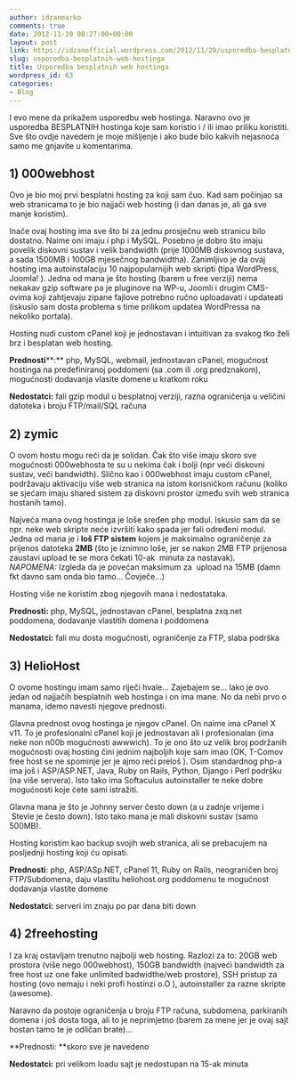 ```yaml
---
author: idzanmarko
comments: true
date: 2012-11-29 00:27:00+00:00
layout: post
link: https://idzanofficial.wordpress.com/2012/11/29/usporedba-besplatnih-web-hostinga/
slug: usporedba-besplatnih-web-hostinga
title: Usporedba besplatnih web hostinga
wordpress_id: 63
categories:
- Blog
---
```


I evo mene da prikažem usporedbu web hostinga. Naravno ovo je usporedba BESPLATNIH hostinga koje sam koristio i / ili imao priliku koristiti. Sve što ovdje navedem je moje mišljenje i ako bude bilo kakvih nejasnoća samo me gnjavite u komentarima.  


## 1) 000webhost

  
Ovo je bio moj prvi besplatni hosting za koji sam čuo. Kad sam počinjao sa web stranicama to je bio najjači web hosting (i dan danas je, ali ga sve manje koristim).  
  
Inače ovaj hosting ima sve što bi za jednu prosječnu web stranicu bilo dostatno. Naime oni imaju i php i MySQL. Posebno je dobro što imaju povelik diskovni sustav i velik bandwidth (prije 1000MB diskovnog sustava, a sada 1500MB i 100GB mjesečnog bandwidtha). Zanimljivo je da ovaj hosting ima autoinstalaciju 10 najpopularnijih web skripti (tipa WordPress, Joomla! ). Jedna od mana je što hosting (barem u free verziji) nema nekakav gzip software pa je pluginove na WP-u, Joomli i drugim CMS-ovima koji zahtjevaju zipane fajlove potrebno ručno uploadavati i updateati (iskusio sam dosta problema s time prilikom updatea WordPressa na nekoliko portala).  
  
Hosting nudi custom cPanel koji je jednostavan i intuitivan za svakog tko želi brz i besplatan web hosting.  
  
**Prednosti****:** php, MySQL, webmail, jednostavan cPanel, mogućnost hostinga na predefiniranoj poddomeni (sa .com ili .org predznakom), mogućnosti dodavanja vlasite domene u kratkom roku  
  
**Nedostatci:** fali gzip modul u besplatnoj verziji, razna ograničenja u veličini datoteka i broju FTP/mail/SQL računa  


## 2) zymic

  
O ovom hostu mogu reći da je solidan. Čak što više imaju skoro sve mogućnosti 000webhosta te su u nekima čak i bolji (npr veći diskovni sustav, veći bandwidth). Slično kao i 000webhost imaju custom cPanel, podržavaju aktivaciju više web stranica na istom korisničkom računu (koliko se sjećam imaju shared sistem za diskovni prostor između svih web stranica hostanih tamo).  
  
Najveća mana ovog hostinga je loše sređen php modul. Iskusio sam da se npr. neke web skripte neće izvršiti kako spada jer fali određeni modul. Jedna od mana je i **loš FTP sistem** kojem je maksimalno ograničenje za prijenos datoteka **2MB** (što je iznimno loše, jer se nakon 2MB FTP prijenosa zaustavi upload te se mora čekati 10-ak  minuta za nastavak).  
_NAPOMENA:_ Izgleda da je povećan maksimum za  upload na 15MB (damn fkt davno sam onda bio tamo… Čovječe…)  
  
Hosting više ne koristim zbog njegovih mana i nedostataka.  
  
**Prednosti:** php, MySQL, jednostavan cPanel, besplatna zxq.net poddomena, dodavanje vlastitih domena i poddomena  
  
**Nedostatci:** fali mu dosta mogućnosti, ograničenje za FTP, slaba podrška  


## 3) HelioHost

  
O ovome hostingu imam samo riječi hvale… Zajebajem se… Iako je ovo jedan od najjačih besplatnih web hostinga i on ima mane. No da nebi prvo o manama, idemo navesti njegove prednosti.  
  
Glavna prednost ovog hostinga je njegov cPanel. On naime ima cPanel X v11. To je profesionalni cPanel koji je jednostavan ali i profesionalan (ima neke non n00b mogućnosti awwwich). To je ono što uz velik broj podržanih mogućnosti ovaj hosting čini jednim najboljih koje sam imao (OK, T-Comov free host se ne spominje jer je ajmo reći preloš ). Osim standardnog php-a ima još i ASP/ASP.NET, Java, Ruby on Rails, Python, Django i Perl podršku (na više servera). Isto tako ima Softaculus autoinstaller te neke dobre mogućnosti koje ćete sami istražiti.  
  
Glavna mana je što je Johnny server često down (a u zadnje vrijeme i  Stevie je često down). Isto tako mana je mali diskovni sustav (samo 500MB).  
  
Hosting koristim kao backup svojih web stranica, ali se prebacujem na posljednji hosting koji ću opisati.  
  
**Prednosti**: php, ASP/ASp.NET, cPanel 11, Ruby on Rails, neograničen broj FTP/Subdomena, daju vlastitu heliohost.org poddomenu te mogućnost dodavanja vlastite domene  
  
**Nedostatci:** serveri im znaju po par dana biti down  


## 4) 2freehosting

  
I za kraj ostavljam trenutno najbolji web hosting. Razlozi za to: 20GB web prostora (više nego 000webhost), 150GB bandwidth (najveći bandwidth za free host uz one fake unlimited badwidthe/web prostore), SSH pristup za hosting (ovo nemaju i neki profi hostinzi o.O ), autoinstaller za razne skripte (awesome).  
  
Naravno da postoje ograničenja u broju FTP računa, subdomena, parkiranih domena i još dosta toga, ali to je neprimjetno (barem za mene jer je ovaj sajt hostan tamo te je odličan brate)…  
  
**Prednosti: **skoro sve je navedeno  
  
**Nedostatci:** pri velikom loadu sajt je nedostupan na 15-ak minuta
